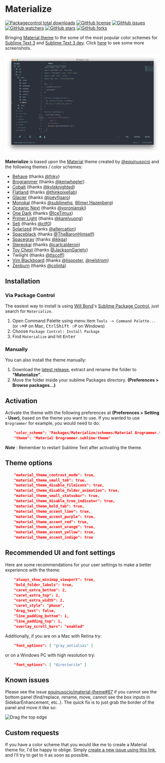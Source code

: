 # Materialize

[![Packagecontrol total downloads](https://img.shields.io/packagecontrol/dt/Materialize.svg?style=flat-square)](https://packagecontrol.io/packages/Materialize/)
[![GitHub license](https://img.shields.io/github/license/saadq/materialize.svg?style=flat-square)](https://github.com/saadq/materialize/blob/master/LICENSE)
[![GitHub issues](https://img.shields.io/github/issues/saadq/materialize.svg?style=flat-square)](https://github.com/saadq/materialize/issues?utf8=✓&q=is%3Aissue+is%3Aopen)
[![GitHub watchers](https://img.shields.io/github/watchers/saadq/materialize.svg?style=flat-square)](https://github.com/saadq/materialize/watchers)
[![GitHub stars](https://img.shields.io/github/stars/saadq/materialize.svg?style=flat-square)](https://github.com/saadq/materialize/stargazers)
[![GitHub forks](https://img.shields.io/github/forks/saadq/materialize.svg?style=flat-square)](https://github.com/saadq/materialize/network)

Bringing [Material theme](https://github.com/equinusocio/material-theme) to the some of the most popular color schemes for [Sublime Text 3](https://www.sublimetext.com/3) and [Sublime Text 3 dev](https://www.sublimetext.com/3dev). Click [here](/Screenshots.md) to see some more screenshots.

![Material Spacegray](/screenshots/material-spacegray.png)

**Materialize** is based upon the [Material](https://github.com/equinusocio/material-theme) theme created by [@equinusocio](https://github.com/equinusocio) and the following themes / color schemes:

* [Behave](https://github.com/fnky/behave-theme) (thanks [@fnky](https://github.com/fnky))
* [Brogrammer](https://github.com/kenwheeler/brogrammer-theme) (thanks [@kenwheeler](https://github.com/kenwheeler))
* [Cobalt](https://github.com/wesbos/cobalt2) (thanks [@kyleknighted](https://github.com/kyleknighted))
* [Flatland](https://github.com/thinkpixellab/flatland) (thanks [@thinkpixellab](https://github.com/thinkpixellab))
* [Glacier](https://github.com/shovelandsandbox/glacier-theme) (thanks [@joeyfigaro](https://github.com/joeyfigaro))
* [Monokai](http://www.monokai.nl/blog/2006/07/15/textmate-color-theme) (thanks [@sublimehq](https://github.com/sublimehq), [Wimer Hazenberg](http://www.monokai.nl))
* [Oceanic Next](https://github.com/voronianski/oceanic-next-color-scheme) (thanks [@voronianski](https://github.com/voronianski))
* [One Dark](https://github.com/IceTimux/one-dark-sublime-text-3-color-scheme) (thanks [@IceTimux](https://github.com/IceTimux))
* [Primer Light](https://github.com/karelvuong/st-primer) (thanks [@karelvuong](https://github.com/karelvuong))
* [Seti](https://github.com/ctf0/Seti_ST3) (thanks [@ctf0](https://github.com/ctf0))
* [Solarized](https://github.com/altercation/solarized) (thanks [@altercation](https://github.com/altercation/solarized))
* [Spaceblack](https://github.com/TheBaronHimself/Spaceblack) (thanks [@TheBaronHimself](https://github.com/TheBaronHimself))
* [Spacegray](https://github.com/kkga/spacegray) (thanks [@kkga](https://github.com/kkga))
* [Stereokai](https://github.com/carlcalderon/sublime-color-schemes) (thanks [@carlcalderon](https://github.com/carlcalderon))
* [Toy Chest](https://github.com/JacksonGariety/Toy-Chest-Theme) (thanks [@JacksonGariety](https://github.com/JacksonGariety))
* Twilight (thanks [@ttscoff](https://github.com/ttscoff/Twilight2.tmTheme))
* [Vim Blackboard](https://github.com/lisposter/vim-blackboard) (thanks [@lisposter](https://github.com/lisposter), [@nelstrom](https://github.com/nelstrom))
* [Zenburn](https://github.com/colinta/zenburn) (thanks [@colinta](https://github.com/colinta))

## Installation

### Via Package Control

The easiest way to install is using [Will Bond](https://wbond.net)'s [Sublime Package Control](https://packagecontrol.io/installation), just search for `Materialize`.

1. Open Command Palette using menu item `Tools -> Command Palette...` (or <kbd>⇧</kbd><kbd>⌘</kbd><kbd>P</kbd> on Mac, <kbd>Ctrl</kbd><kbd>Shift ⇧</kbd><kbd>P</kbd> on Windows)
2. Choose `Package Control: Install Package`
3. Find `Materialize` and hit <kbd>Enter</kbd>

### Manually

You can also install the theme manually:

1. Download the [latest release](https://github.com/saadq/Materialize/releases/latest), extract and rename the folder to **"Materialize"**.
2. Move the folder inside your sublime Packages directory. **(Preferences > Browse packages...)**

## Activation

Activate the theme with the following preferences at  **(Preferences > Setting - User)**, based on the theme you want to use. If you wanted to use `Brogrammer` for example, you would need to do:

```json
    "color_scheme": "Packages/Materialize/schemes/Material Brogrammer.tmTheme",
    "theme": "Material Brogrammer.sublime-theme"
```

***Note*** : Remember to restart Sublime Text after activating the theme.

## Theme options

```json
    "material_theme_contrast_mode": true,
    "material_theme_small_tab": true,
    "material_theme_disable_fileicons": true,
    "material_theme_disable_folder_animation": true,
    "material_theme_small_statusbar": true,
    "material_theme_disable_tree_indicator": true,
    "material_theme_bold_tab": true,
    "material_theme_accent_lime": true,
    "material_theme_accent_purple": true,
    "material_theme_accent_red": true,
    "material_theme_accent_orange": true,
    "material_theme_accent_yellow": true,
    "material_theme_accent_indigo": true
```

## Recommended UI and font settings

Here are some recommendations for your user settings to make a better experience with the theme:

```json
    "always_show_minimap_viewport": true,
    "bold_folder_labels": true,
    "caret_extra_bottom": 2,
    "caret_extra_top": 2,
    "caret_extra_width": 2,
    "caret_style": "phase",
    "drag_text": false,
    "line_padding_bottom": 1,
    "line_padding_top": 1,
    "overlay_scroll_bars": "enabled"
```

Additionally, if you are on a Mac with Retina try:

```json
    "font_options": [ "gray_antialias" ]
```

or on a Windows PC with high resolution try:

```json
    "font_options": [ "directwrite" ]
```

## Known issues

Please see the issue [equinusocio/material-theme#67](https://github.com/equinusocio/material-theme/issues/67) if you cannot see the bottom panel (find/replace, rename, move, cannot see the box inputs in SidebarEnhancement, etc..). The quick fix is to just grab the border of the panel and move it like so:

![Drag the top edge](https://cloud.githubusercontent.com/assets/474329/8178894/a0dd09c0-1412-11e5-8ecf-f7f9ade439ae.gif)

## Custom requests

If you have a color scheme that you would like me to create a Material theme for, I'd be happy to oblige. Simply [create a new issue using this link](https://github.com/saadq/Materialize/issues/new?labels[]=theme%20request&&body=%23%23%23%20Issue%20Summary%0A%0A%23%23%23%20Steps%20to%20reproduce%0A%0A1.%20This%20is%20the%20first%20step%0A2.%20This%20is%20the%20second%20step%0A3.%20This%20is%20the%20third%20step%0A%0AThis%20is%20a%20bug%20because...%0A%0A%23%23%23%20Technical%20details%0A%0A*%20Sublime%20version%3A%0A*%20Materialize%20version%3A), and I'll try to get to it as soon as possible.
